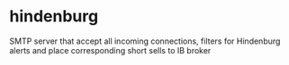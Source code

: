 # hindenburg

SMTP server that accept all incoming connections, filters for Hindenburg alerts
and place corresponding short sells to IB broker
